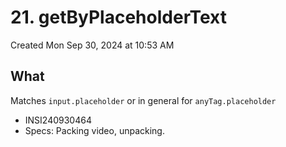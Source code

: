 # 21. getByPlaceholderText
Created Mon Sep 30, 2024 at 10:53 AM

## What
Matches `input.placeholder` or in general for `anyTag.placeholder`
- INSI240930464
- Specs: Packing video, unpacking.